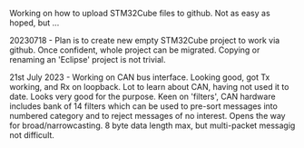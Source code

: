 Working on how to upload STM32Cube files to github.
Not as easy as hoped, but ...

20230718 - Plan is to create new empty STM32Cube project to work via github.
 Once confident, whole project can be migrated.
Copying or renaming an 'Eclipse' project is not trivial.

21st July 2023 - Working on CAN bus interface. Looking good, got Tx working, and Rx on loopback.
Lot to learn about CAN, having not used it to date. Looks very good for the purpose.
Keen on 'filters', CAN hardware includes bank of 14 filters which can be used to pre-sort messages into numbered category and to reject messages of no interest. Opens the way for broad/narrowcasting. 8 byte data length max, but multi-packet messagig not difficult.
